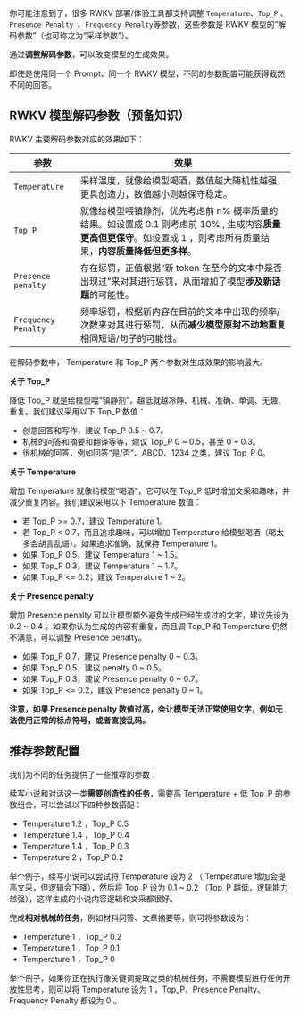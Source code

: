 
你可能注意到了，很多 RWKV 部署/体验工具都支持调整 `Temperature`、`Top_P` 、`Presence Penalty `、`Frequency Penalty`等参数，这些参数是 RWKV 模型的“解码参数”（也可称之为“采样参数”）。

通过**调整解码参数**，可以改变模型的生成效果。

即使是使用同一个 Prompt、同一个 RWKV 模型，不同的参数配置可能获得截然不同的回答。

## RWKV 模型解码参数（预备知识）

RWKV 主要解码参数对应的效果如下：

| 参数                | 效果                                                                                                                                                            |
| ------------------- | --------------------------------------------------------------------------------------------------------------------------------------------------------------- |
| `Temperature`       | 采样温度，就像给模型喝酒，数值越大随机性越强，更具创造力，数值越小则越保守稳定。                                                                                |
| `Top_P`             | 就像给模型喂镇静剂，优先考虑前 n% 概率质量的结果。如设置成 0.1 则考虑前 10% , 生成内容**质量更高但更保守**。如设置成 1 ，则考虑所有质量结果，**内容质量降低但更多样**。 |
| `Presence penalty`  | 存在惩罚，正值根据“新 token 在至今的文本中是否出现过”来对其进行惩罚，从而增加了模型**涉及新话题**的可能性。                                                         |
| `Frequency Penalty` | 频率惩罚，根据新内容在目前的文本中出现的频率/次数来对其进行惩罚，从而**减少模型原封不动地重复**相同短语/句子的可能性。                                              |

在解码参数中， Temperature 和 Top_P 两个参数对生成效果的影响最大。

**关于 Top_P**

降低 Top_P 就是给模型喂“镇静剂”，越低就越冷静、机械、准确、单调、无趣、重复。我们建议采用以下 Top_P 数值：

- 创意回答和写作，建议 Top_P 0.5 ~ 0.7。
- 机械的问答和摘要和翻译等等，建议 Top_P 0 ~ 0.5，甚至 0 ~ 0.3。
- 很机械的回答，例如回答“是/否”、ABCD、1234 之类，建议 Top_P 0。

**关于 Temperature**

增加 Temperature 就像给模型“喝酒”，它可以在 Top_P 低时增加文采和趣味，并减少重复内容。我们建议采用以下 Temperature 数值：

- 若 Top_P >= 0.7，建议 Temperature 1。
- 若 Top_P < 0.7，而且追求趣味，可以增加 Temperature 给模型喝酒（喝太多会胡言乱语）。如果追求准确，就保持 Temperature 1。
- 如果 Top_P 0.5，建议 Temperature 1 ~ 1.5。
- 如果 Top_P 0.3，建议 Temperature 1 ~ 1.7。
- 如果 Top_P <= 0.2，建议 Temperature 1 ~ 2。

**关于 Presence penalty**

增加 Presence penalty 可以让模型额外避免生成已经生成过的文字，建议先设为 0.2 ~ 0.4 。如果你认为生成的内容有重复，而且调 Top_P 和 Temperature 仍然不满意，可以调整 Presence penalty。

- 如果 Top_P 0.7，建议 Presence penalty 0 ~ 0.3。
- 如果 Top_P 0.5，建议 penalty 0 ~ 0.5。
- 如果 Top_P 0.3，建议 Presence penalty 0 ~ 0.7。
- 如果 Top_P <= 0.2，建议 Presence penalty 0 ~ 1。

**注意，如果 Presence penalty 数值过高，会让模型无法正常使用文字，例如无法使用正常的标点符号，或者直接乱码。**


## 推荐参数配置

我们为不同的任务提供了一些推荐的参数：

续写小说和对话这一类**需要创造性的任务**，需要高 Temperature + 低 Top_P 的参数组合，可以尝试以下四种参数搭配：

- Temperature 1.2 ，Top_P 0.5
- Temperature 1.4 ，Top_P 0.4 
- Temperature 1.4 ，Top_P 0.3
- Temperature 2 ，Top_P 0.2 

举个例子，续写小说可以尝试将 Temperature 设为 2 （ Temperature 增加会提高文采，但逻辑会下降），然后将 Top_P 设为 0.1 ~ 0.2 （Top_P 越低，逻辑能力越强），这样生成的小说内容逻辑和文采都很好。

完成**相对机械的任务**，例如材料问答、文章摘要等，则可将参数设为：

- Temperature 1 ，Top_P 0.2
- Temperature 1 ，Top_P 0.1
- Temperature 1 ，Top_P 0 

举个例子，如果你正在执行像关键词提取之类的机械任务，不需要模型进行任何开放性思考，则可以将 Temperature 设为 1 ，Top_P、Presence Penalty、Frequency Penalty 都设为 0 。

